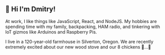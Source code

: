 ## 👋 Hi I'm Dmitry!

At work, I like things like JavaScript, React, and NodeJS. My hobbies are spending time with my family, backpacking, HAM radio, and tinkering with IoT gizmos like Arduinos and Raspberry Pis.

I live in a 120-year-old farmhouse in Silverton, Oregon. We are recently extremely excited about our new wood stove and our 8 chickens 🐓...🥚
